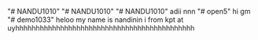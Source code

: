 "# NANDU1010" 
"# NANDU1010" 
"# NANDU1010" 
adii nnn
"# open5" 
hi gm
"# demo1033" 
heloo my name is nandinin i from kpt at 
uyhhhhhhhhhhhhhhhhhhhhhhhhhhhhhhhhhhhhhhhhhhhh

